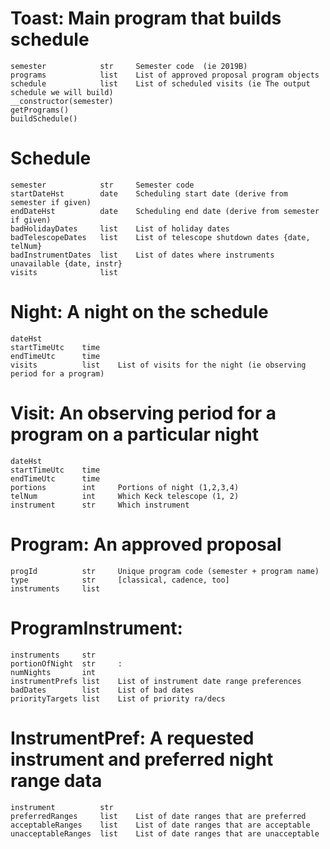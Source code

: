 
# Toast: Main program that builds schedule    
    semester            str     Semester code  (ie 2019B)
    programs            list    List of approved proposal program objects
    schedule            list    List of scheduled visits (ie The output schedule we will build)
    __constructor(semester)
    getPrograms()
    buildSchedule()


# Schedule
    semester            str     Semester code
    startDateHst        date    Scheduling start date (derive from semester if given)
    endDateHst          date    Scheduling end date (derive from semester if given)
    badHolidayDates     list    List of holiday dates
    badTelescopeDates   list    List of telescope shutdown dates {date, telNum}
    badInstrumentDates  list    List of dates where instruments unavailable {date, instr}
    visits              list

# Night: A night on the schedule
    dateHst         
    startTimeUtc    time
    endTimeUtc      time
    visits          list    List of visits for the night (ie observing period for a program)

# Visit: An observing period for a program on a particular night
    dateHst         
    startTimeUtc    time
    endTimeUtc      time
    portions        int     Portions of night (1,2,3,4)
    telNum          int     Which Keck telescope (1, 2)
    instrument      str     Which instrument

# Program: An approved proposal
    progId          str     Unique program code (semester + program name)
    type            str     [classical, cadence, too]
    instruments     list

# ProgramInstrument: 
    instruments     str     
    portionOfNight  str     :
    numNights       int     
    instrumentPrefs list    List of instrument date range preferences
    badDates        list    List of bad dates
    priorityTargets list    List of priority ra/decs

# InstrumentPref: A requested instrument and preferred night range data 
    instrument          str     
    preferredRanges     list    List of date ranges that are preferred
    acceptableRanges    list    List of date ranges that are acceptable 
    unacceptableRanges  list    List of date ranges that are unacceptable
